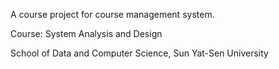 A course project for course management system.

Course: System Analysis and Design

School of Data and Computer Science, Sun Yat-Sen University